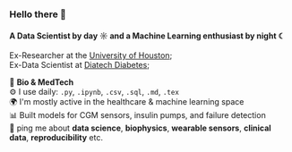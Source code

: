 ### Hello there 👋

#### A Data Scientist by day ☼ and a Machine Learning enthusiast by night ☾

Ex-Researcher at the [University of Houston](https://cescon.me.uh.edu);  
Ex-Data Scientist at [Diatech Diabetes](https://diatechdiabetes.com?ref=github-sopechris);  

🧬 **Bio & MedTech**  
⚙️ I use daily: `.py`, `.ipynb`, `.csv`, `.sql`, `.md`, `.tex`   
🌍 I'm mostly active in the healthcare & machine learning space  
📊 Built models for CGM sensors, insulin pumps, and failure detection  
💬 ping me about **data science**, **biophysics**, **wearable sensors**, **clinical data**, **reproducibility** etc.  
